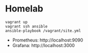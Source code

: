 # Homelab

```
vagrant up
vagrant ssh ansible
ansible-playbook /vagrant/site.yml
```

- Prometheus: http://localhost:9090
- Grafana: http://localhost:3000


